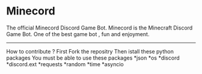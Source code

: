# Minecord
The official Minecord Discord Game Bot.
Minecord is the Minecraft Discord Game Bot.
One of the best game bot , fun and enjoyment.

<hr>
How to contribute ?
First Fork the repositry
Then istall these python packages
You must be able to use these packages
  *json
  *os
  *discord
  *discord.ext
  *requests
  *random
  *time
  *asyncio

